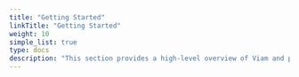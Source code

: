 ```yaml
---
title: "Getting Started"
linkTitle: "Getting Started"
weight: 10
simple_list: true
type: docs
description: "This section provides a high-level overview of Viam and provides clear instructions on how to get started."
---
```

